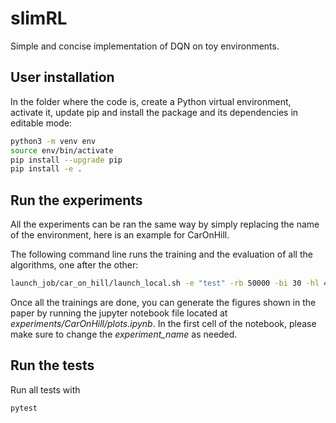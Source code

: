 # slimRL
Simple and concise implementation of DQN on toy environments.

## User installation
In the folder where the code is, create a Python virtual environment, activate it, update pip and install the package and its dependencies in editable mode:
```bash
python3 -m venv env
source env/bin/activate
pip install --upgrade pip
pip install -e .
```

## Run the experiments
All the experiments can be ran the same way by simply replacing the name of the environment, here is an example for CarOnHill.

The following command line runs the training and the evaluation of all the algorithms, one after the other:
```Bash
launch_job/car_on_hill/launch_local.sh -e "test" -rb 50000 -bi 30 -hl 40 20 -frs 10 -lrs 29 -gamma 0.95

```

Once all the trainings are done, you can generate the figures shown in the paper by running the jupyter notebook file located at *experiments/CarOnHill/plots.ipynb*. In the first cell of the notebook, please make sure to change the *experiment_name* as needed. 

## Run the tests
Run all tests with
```Bash
pytest
```